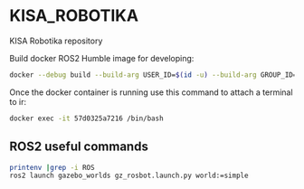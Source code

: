 # KISA_ROBOTIKA
KISA Robotika repository

Build docker ROS2 Humble image for developing:
```bash
docker --debug build --build-arg USER_ID=$(id -u) --build-arg GROUP_ID=$(id -g) -t "kisa-ros:humble" -f "./docker/Dockerfile" .
```


Once the docker container is running use this command to attach a terminal to ir: 
```bash
docker exec -it 57d0325a7216 /bin/bash
```


## ROS2 useful commands

```bash
printenv |grep -i ROS
ros2 launch gazebo_worlds gz_rosbot.launch.py world:=simple
```